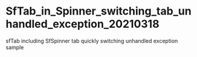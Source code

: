 # SfTab_in_Spinner_switching_tab_unhandled_exception_20210318
sfTab including SfSpinner tab quickly switching unhandled exception sample
